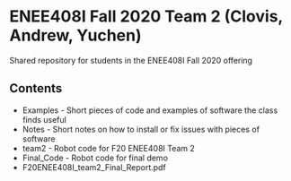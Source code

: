 # ENEE408I Fall 2020 Team 2 (Clovis, Andrew, Yuchen)
Shared repository for students in the ENEE408I Fall 2020 offering

## Contents

* Examples - Short pieces of code and examples of software the class finds useful
* Notes - Short notes on how to install or fix issues with pieces of software
* team2 - Robot code for F20 ENEE408I Team 2
* Final_Code - Robot code for final demo
* F20ENEE408I_team2_Final_Report.pdf
